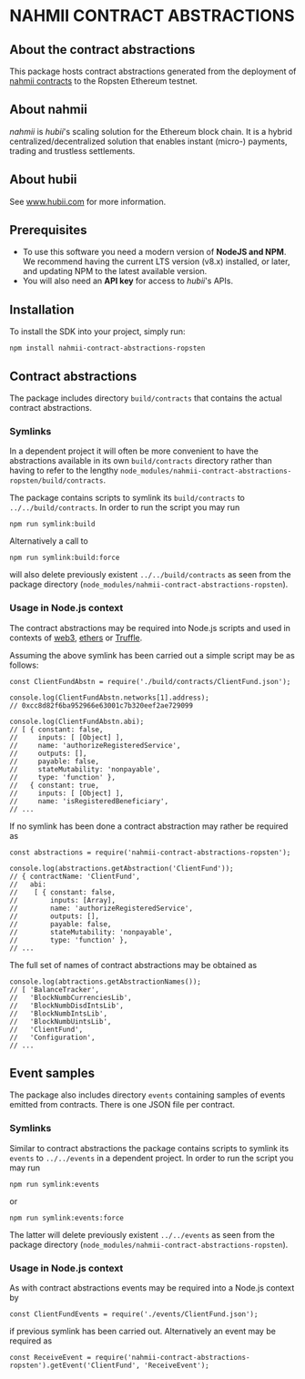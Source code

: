 # NAHMII CONTRACT ABSTRACTIONS

## About the contract abstractions

This package hosts contract abstractions generated from the deployment of 
[nahmii contracts](https://github.com/hubiinetwork/nahmii-contracts.git) to 
the Ropsten Ethereum testnet.

## About nahmii

_nahmii_ is _hubii_'s scaling solution for the Ethereum block chain. It is a
hybrid centralized/decentralized solution that enables instant
(micro-) payments, trading and trustless settlements.

## About hubii

See www.hubii.com for more information.

## Prerequisites

* To use this software you need a modern version of **NodeJS and NPM**.
  We recommend having the current LTS version (v8.x) installed, or
  later, and updating NPM to the latest available version.
* You will also need an **API key** for access to _hubii_'s APIs.

## Installation

To install the SDK into your project, simply run:

```
npm install nahmii-contract-abstractions-ropsten
```

## Contract abstractions

The package includes directory `build/contracts` that contains the 
actual contract abstractions.

### Symlinks

In a dependent project it will often be more
convenient to have the abstractions available in its own `build/contracts` 
directory rather than having to refer to the lengthy 
`node_modules/nahmii-contract-abstractions-ropsten/build/contracts`.

The package contains scripts to symlink its `build/contracts` to
`../../build/contracts`. In order to run the script you may run

```
npm run symlink:build
```

Alternatively a call to

```
npm run symlink:build:force
```

will also delete previously existent `../../build/contracts` as seen from
the package directory (`node_modules/nahmii-contract-abstractions-ropsten`).

### Usage in Node.js context

The contract abstractions may be required into Node.js scripts and used 
in contexts of [web3](https://web3js.readthedocs.io/en/latest/), 
[ethers](https://ethers.io) or [Truffle](https://truffleframework.com/).

Assuming the above symlink has been carried out a simple script may be 
as follows:

```
const ClientFundAbstn = require('./build/contracts/ClientFund.json'); 

console.log(ClientFundAbstn.networks[1].address);
// 0xcc8d82f6ba952966e63001c7b320eef2ae729099

console.log(ClientFundAbstn.abi);
// [ { constant: false,
//     inputs: [ [Object] ],
//     name: 'authorizeRegisteredService',
//     outputs: [],
//     payable: false,
//     stateMutability: 'nonpayable',
//     type: 'function' },
//   { constant: true,
//     inputs: [ [Object] ],
//     name: 'isRegisteredBeneficiary',
// ...
```

If no symlink has been done a contract abstraction may rather be required as
```
const abstractions = require('nahmii-contract-abstractions-ropsten');

console.log(abstractions.getAbstraction('ClientFund'));
// { contractName: 'ClientFund',
//   abi:
//    [ { constant: false,
//        inputs: [Array],
//        name: 'authorizeRegisteredService',
//        outputs: [],
//        payable: false,
//        stateMutability: 'nonpayable',
//        type: 'function' },
// ...
```

The full set of names of contract abstractions may be obtained as
```
console.log(abtractions.getAbstractionNames());
// [ 'BalanceTracker',
//   'BlockNumbCurrenciesLib',
//   'BlockNumbDisdIntsLib',
//   'BlockNumbIntsLib',
//   'BlockNumbUintsLib',
//   'ClientFund',
//   'Configuration',
// ...
``` 

## Event samples

The package also includes directory `events` containing samples of events
emitted from contracts. There is one JSON file per contract.

### Symlinks

Similar to contract abstractions the package contains scripts to symlink 
its `events` to `../../events` in a dependent project. In order to run the 
script you may run

```
npm run symlink:events
```
or

```
npm run symlink:events:force
```

The latter will delete previously existent `../../events` as seen from
the package directory (`node_modules/nahmii-contract-abstractions-ropsten`).

### Usage in Node.js context

As with contract abstractions events may be required into a Node.js context by 
```
const ClientFundEvents = require('./events/ClientFund.json');
```
if previous symlink has been carried out. Alternatively an event may be required as
```
const ReceiveEvent = require('nahmii-contract-abstractions-ropsten').getEvent('ClientFund', 'ReceiveEvent');
```
